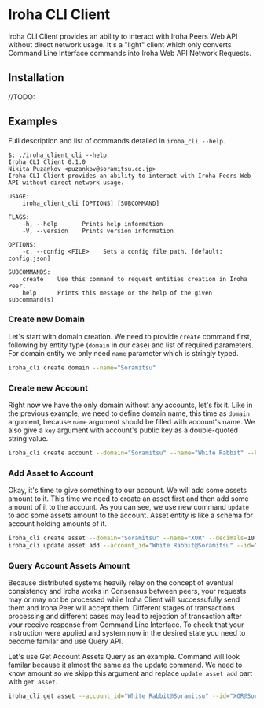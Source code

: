 # Iroha CLI Client

Iroha CLI Client provides an ability to interact with Iroha Peers Web API without direct network usage.
It's a "light" client which only converts Command Line Interface commands into Iroha Web API Network Requests.

## Installation

//TODO:

## Examples

Full description and list of commands detailed in `iroha_cli --help`.

```
$: ./iroha_client_cli --help
Iroha CLI Client 0.1.0
Nikita Puzankov <puzankov@soramitsu.co.jp>
Iroha CLI Client provides an ability to interact with Iroha Peers Web API without direct network usage.

USAGE:
    iroha_client_cli [OPTIONS] [SUBCOMMAND]

FLAGS:
    -h, --help       Prints help information
    -V, --version    Prints version information

OPTIONS:
    -c, --config <FILE>    Sets a config file path. [default: config.json]

SUBCOMMANDS:
    create    Use this command to request entities creation in Iroha Peer.
    help      Prints this message or the help of the given subcommand(s)

```

### Create new Domain

Let's start with domain creation. We need to provide `create` command first, 
following by entity type (`domain` in our case) and list of required parameters.
For domain entity we only need `name` parameter which is stringly typed.

```bash
iroha_cli create domain --name="Soramitsu"
```

### Create new Account

Right now we have the only domain without any accounts, let's fix it.
Like in the previous example, we need to define domain name, this time as 
`domain` argument, because `name` argument should be filled with account's name.
We also give a `key` argument with account's public key as a double-quoted
string value.

```bash
iroha_cli create account --domain="Soramitsu" --name="White Rabbit" --key=""
```

### Add Asset to Account

Okay, it's time to give something to our account. We will add some assets amount to it.
This time we need to create an asset first and then add some amount of it to the account.
As you can see, we use new command `update` to add some assets amount to the account. Asset entity is like a schema for account holding amounts of it.

```bash
iroha_cli create asset --domain="Soramitsu" --name="XOR" --decimals=10 
iroha_cli update asset add --account_id="White Rabbit@Soramitsu" --id="XOR@Soramitsu" --amount=1010 
```

### Query Account Assets Amount

Because distributed systems heavily relay on the concept of eventual consistency and Iroha works in Consensus between peers, your requests may or may not be processed
while Iroha Client will successufully send them and Iroha Peer will accept them. Different stages of transactions processing and different cases may lead to
rejection of transaction after your receive response from Command Line Interface. To check that your instruction were applied and system now in the desired state
you need to become familar and use Query API.

Let's use Get Account Assets Query as an example. Command will look familar because it almost the same as the update command.
We need to know amount so we skipp this argument and replace `update asset add` part with `get asset`.

```bash
iroha_cli get asset --account_id="White Rabbit@Soramitsu" --id="XOR@Soramitsu" 
```
